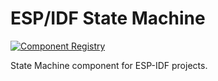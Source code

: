 # ESP/IDF State Machine

[![Component Registry](https://components.espressif.com/components/supcik/state-machine/badge.svg)](https://components.espressif.com/components/supcik/state-machine)

State Machine component for ESP-IDF projects.
